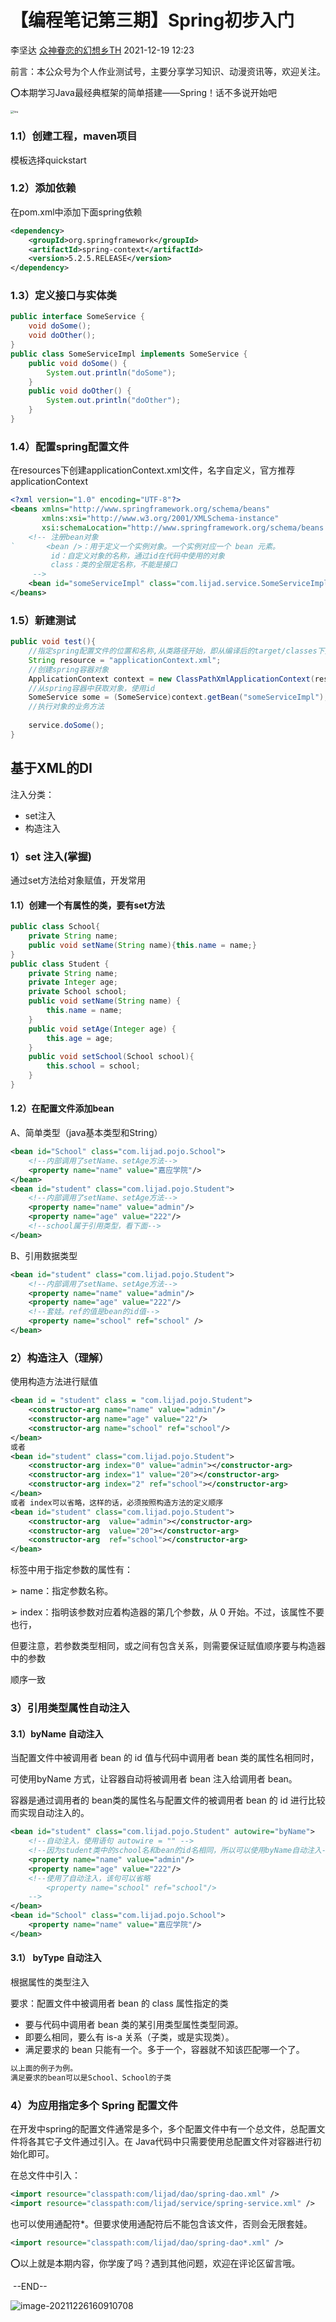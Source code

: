# 【编程笔记第三期】Spring初步入门

李坚达	 [众神眷恋的幻想乡TH]() 	2021-12-19  12:23

前言：本公众号为个人作业测试号，主要分享学习知识、动漫资讯等，欢迎关注。



⭕本期学习Java最经典框架的简单搭建——Spring！话不多说开始吧

<img src="F:\course\JavaProjects\JavaSE\课堂笔记\pic\tou.jpg" alt="tou" style="zoom: 33%;" />

### 1.1）创建工程，maven项目

模板选择quickstart

### 1.2）添加依赖

在pom.xml中添加下面spring依赖

```xml
<dependency> 
    <groupId>org.springframework</groupId> 
    <artifactId>spring-context</artifactId> 
    <version>5.2.5.RELEASE</version>
</dependency>

```



### 1.3）定义接口与实体类

```java
public interface SomeService {
    void doSome();
    void doOther();
}
public class SomeServiceImpl implements SomeService {
    public void doSome() {
        System.out.println("doSome");
    }
    public void doOther() {
        System.out.println("doOther");
    }
}
```



### 1.4）配置spring配置文件

在resources下创建applicationContext.xml文件，名字自定义，官方推荐applicationContext

```xml
<?xml version="1.0" encoding="UTF-8"?>
<beans xmlns="http://www.springframework.org/schema/beans"
       xmlns:xsi="http://www.w3.org/2001/XMLSchema-instance"
       xsi:schemaLocation="http://www.springframework.org/schema/beans http://www.springframework.org/schema/beans/spring-beans.xsd">
    <!-- 注册bean对象
`		<bean />：用于定义一个实例对象。一个实例对应一个 bean 元素。
         id：自定义对象的名称，通过id在代码中使用的对象
         class：类的全限定名称，不能是接口   
     -->
    <bean id="someServiceImpl" class="com.lijad.service.SomeServiceImpl"></bean>
</beans>
```



### 1.5）新建测试

```java
public void test(){
	//指定spring配置文件的位置和名称,从类路径开始，即从编译后的target/classes下开始
    String resource = "applicationContext.xml";
    //创建spring容器对象
    ApplicationContext context = new ClassPathXmlApplicationContext(resource);
	//从spring容器中获取对象，使用id
    SomeService some = (SomeService)context.getBean("someServiceImpl");
    //执行对象的业务方法
    
    service.doSome();
}

```

## 基于XML的DI

注入分类：

* set注入
* 构造注入

### 1）set 注入(掌握)

通过set方法给对象赋值，开发常用

#### 1.1）创建一个有属性的类，要有set方法

```java
public class School{
    private String name;
   	public void setName(String name){this.name = name;}
}
public class Student {
    private String name;
    private Integer age;
    private School school;
    public void setName(String name) {
        this.name = name;
    }
    public void setAge(Integer age) {
        this.age = age;
    }
    public void setSchool(School school){
        this.school = school;
    }
}
```

#### 1.2）在配置文件添加bean

A、简单类型（java基本类型和String）

```xml
<bean id="School" class="com.lijad.pojo.School">
    <!--内部调用了setName、setAge方法-->
    <property name="name" value="嘉应学院"/>
</bean>
<bean id="student" class="com.lijad.pojo.Student">
    <!--内部调用了setName、setAge方法-->
    <property name="name" value="admin"/>
    <property name="age" value="222"/>
    <!--school属于引用类型，看下面-->
</bean>
```

B、引用数据类型

```xml
<bean id="student" class="com.lijad.pojo.Student">
    <!--内部调用了setName、setAge方法-->
    <property name="name" value="admin"/>
    <property name="age" value="222"/>
    <!--套娃。ref的值是bean的id值-->
   	<property name="school" ref="school" />
</bean>
```



### 2）构造注入（理解）

使用构造方法进行赋值

```xml
<bean id = "student" class = "com.lijad.pojo.Student">
	<constructor-arg name="name" value="admin"/>
    <constructor-arg name="age" value="22"/>
    <constructor-arg name="school" ref="school"/>
</bean>
或者
<bean id="student" class="com.lijad.pojo.Student">
    <constructor-arg index="0" value="admin"></constructor-arg>
    <constructor-arg index="1" value="20"></constructor-arg>
    <constructor-arg index="2" ref="school"></constructor-arg>
</bean>
或者 index可以省略，这样的话，必须按照构造方法的定义顺序
<bean id="student" class="com.lijad.pojo.Student">
    <constructor-arg  value="admin"></constructor-arg>
    <constructor-arg  value="20"></constructor-arg>
    <constructor-arg  ref="school"></constructor-arg>
</bean>

```



<constructor-arg />标签中用于指定参数的属性有：

➢ name：指定参数名称。

➢ index：指明该参数对应着构造器的第几个参数，从 0 开始。不过，该属性不要也行，

但要注意，若参数类型相同，或之间有包含关系，则需要保证赋值顺序要与构造器中的参数

顺序一致



### 3）引用类型属性自动注入

#### 3.1）byName 自动注入

当配置文件中被调用者 bean 的 id 值与代码中调用者 bean 类的属性名相同时，

可使用byName 方式，让容器自动将被调用者 bean 注入给调用者 bean。

容器是通过调用者的 bean类的属性名与配置文件的被调用者 bean 的 id 进行比较而实现自动注入的。

```xml
<bean id="student" class="com.lijad.pojo.Student" autowire="byName">
    <!--自动注入，使用语句 autowire = "" -->
    <!--因为student类中的school名和bean的id名相同，所以可以使用byName自动注入-->
    <property name="name" value="admin"/>
    <property name="age" value="222"/>
    <!--使用了自动注入，该句可以省略
		<property name="school" ref="school"/>
	-->
</bean>
<bean id="School" class="com.lijad.pojo.School">
    <property name="name" value="嘉应学院"/>
</bean>

```



#### 3.1） byType 自动注入

根据属性的类型注入

要求：配置文件中被调用者 bean 的 class 属性指定的类

* 要与代码中调用者 bean 类的某引用类型属性类型同源。
* 即要么相同，要么有 is-a 关系（子类，或是实现类）。
* 满足要求的 bean 只能有一个。多于一个，容器就不知该匹配哪一个了。

```xml
以上面的例子为例。
满足要求的bean可以是School、School的子类
```



### 4）为应用指定多个 Spring 配置文件

在开发中spring的配置文件通常是多个，多个配置文件中有一个总文件，总配置文件将各其它子文件通过<import/>引入。在 Java代码中只需要使用总配置文件对容器进行初始化即可。

在总文件中引入：

```xml
<import resource="classpath:com/lijad/dao/spring-dao.xml" />
<import resource="classpath:com/lijad/service/spring-service.xml" />
```

 也可以使用通配符*。但要求使用通配符后不能包含该文件，否则会无限套娃。

```xml
<import resource="classpath:com/lijad/dao/spring-dao*.xml" />
```

⭕以上就是本期内容，你学废了吗？遇到其他问题，欢迎在评论区留言哦。

​										--END--

![image-20211226160910708](file://F:\course\JavaProjects\JavaSE\%E8%AF%BE%E5%A0%82%E7%AC%94%E8%AE%B0\pic\image-20211226160910708.png?lastModify=1640508872)